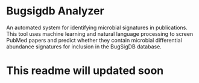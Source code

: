 # Bugsigdb Analyzer

An automated system for identifying microbial signatures in publications. This tool uses machine learning and natural language processing to screen PubMed papers and predict whether they contain microbial differential abundance signatures for inclusion in the BugSigDB database.

# This readme will updated soon
